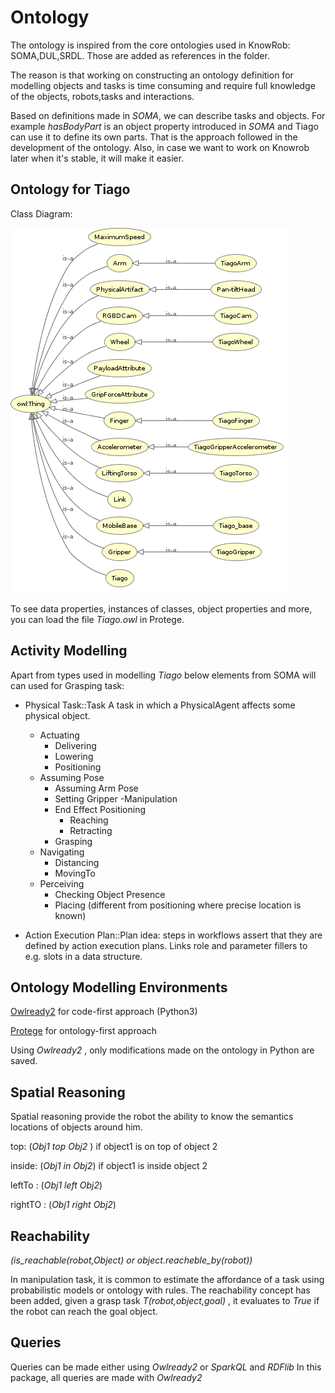 # Ontology

The ontology is inspired from the core ontologies used in KnowRob: SOMA,DUL,SRDL. Those are added as references in the folder.

The reason is that working on constructing an ontology definition for modelling objects and tasks is time consuming and require full knowledge of the objects, robots,tasks and interactions.

Based on definitions made in _SOMA_, we can describe tasks and objects. For example _hasBodyPart_ is an object property introduced in _SOMA_ and Tiago can use it to define its own parts. That is the approach followed in the development of the ontology. Also, in case we want to work on Knowrob later when it's stable, it will make it easier.

## Ontology for Tiago

Class Diagram:

![Tiago.owl](imgs/class_diagram_Tiago.png)

To see data properties, instances of classes, object properties and more, you can load the file _Tiago.owl_ in Protege. 



## Activity Modelling

Apart from types used in modelling _Tiago_ below elements from SOMA will can used for Grasping task:

- Physical Task::Task   A task in which a PhysicalAgent affects some physical object.

    - Actuating 
        - Delivering
        - Lowering
        - Positioning
    - Assuming Pose
        - Assuming Arm Pose
        - Setting Gripper
    -Manipulation
        - End Effect Positioning
            - Reaching
            - Retracting
        - Grasping
    - Navigating
        - Distancing
        - MovingTo 
    - Perceiving
        - Checking Object Presence
        - Placing (different from positioning where precise location is known)

- Action Execution Plan::Plan idea: steps in workflows assert that they are defined by action execution plans. Links role and parameter fillers to e.g. slots in a data structure.

## Ontology Modelling Environments

[Owlready2](https://owlready2.readthedocs.io/en/latest/index.html) for code-first approach (Python3)

[Protege](../../protege) for ontology-first approach

Using _Owlready2_ , only modifications made on the ontology in Python are saved.

## Spatial Reasoning 

Spatial reasoning provide the robot the ability to know the semantics locations of objects around him.

top: (_Obj1 top Obj2_ ) if object1 is on top of object 2

inside: (_Obj1 in Obj2_) if object1 is inside object 2

leftTo : (_Obj1 left Obj2_)

rightTO : (_Obj1 right Obj2_)


## Reachability  

_(is_reachable(robot,Object) or object.reacheble_by(robot))_

In manipulation task, it is common to estimate the affordance of a task using probabilistic models or ontology with rules.
The reachability concept has been added, given a grasp task _T(robot,object,goal)_ , it evaluates to _True_ if the robot can reach
the goal object. 

## Queries

Queries can be made either using _Owlready2_ or _SparkQL_ and _RDFlib_
In this package, all queries are made with _Owlready2_ 

